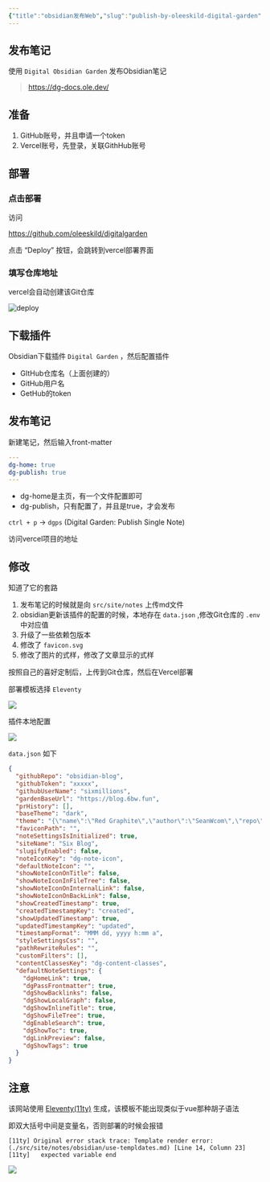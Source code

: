 ```yaml
---
{"title":"obsidian发布Web","slug":"publish-by-oleeskild-digital-garden","description":"通过oleeskild提供的模板(digitalgarden)，将笔记部署到vercel，方便分享和访问","author":"six","created":"2023-08-23","cover":"https://s.sixmillions.cn/img/logo/logo.png","tags":["obsidian"],"categories":["obsidian"],"dg-publish":true,"updated":"2023-08-24","permalink":"/obsidian/publish-by-oleeskild-digital-garden/","dgPassFrontmatter":true}
---
```


## 发布笔记

使用 `Digital Obsidian Garden` 发布Obsidian笔记

> https://dg-docs.ole.dev/
## 准备

1. GitHub账号，并且申请一个token
2. Vercel账号，先登录，关联GithHub账号

## 部署

### 点击部署

访问

https://github.com/oleeskild/digitalgarden

点击 “Deploy” 按钮，会跳转到vercel部署界面

### 填写仓库地址

vercel会自动创建该Git仓库

![deploy](https://s.sixmillions.cn/img/2023/08/24/074904144.png)

## 下载插件

Obsidian下载插件 `Digital Garden` ，然后配置插件

- GItHub仓库名（上面创建的）
- GitHub用户名
- GetHub的token

## 发布笔记

新建笔记，然后输入front-matter

```yaml
---
dg-home: true
dg-publish: true
---
```

- dg-home是主页，有一个文件配置即可
- dg-publish，只有配置了，并且是true，才会发布

`ctrl + p` -> `dgps` (Digital Garden: Publish Single Note)

访问vercel项目的地址

## 修改

知道了它的套路

1. 发布笔记的时候就是向 `src/site/notes` 上传md文件
2. obsidian更新该插件的配置的时候，本地存在 `data.json` ,修改Git仓库的 `.env` 中对应值
3. 升级了一些依赖包版本
4. 修改了 `favicon.svg`
5. 修改了图片的式样，修改了文章显示的式样

按照自己的喜好定制后，上传到Git仓库，然后在Vercel部署

部署模板选择 `Eleventy`

![](https://s.sixmillions.cn/img/2023/08/24/061540050.png)


插件本地配置

![](https://s.sixmillions.cn/img/2023/08/24/060255509.png)

`data.json` 如下

```json
{
  "githubRepo": "obsidian-blog",
  "githubToken": "xxxxx",
  "githubUserName": "sixmillions",
  "gardenBaseUrl": "https://blog.6bw.fun",
  "prHistory": [],
  "baseTheme": "dark",
  "theme": "{\"name\":\"Red Graphite\",\"author\":\"SeanWcom\",\"repo\":\"seanwcom/Red-Graphite-for-Obsidian\",\"screenshot\":\"thumbnail.png\",\"modes\":[\"dark\",\"light\"],\"cssUrl\":\"https://raw.githubusercontent.com/seanwcom/Red-Graphite-for-Obsidian/HEAD/theme.css\"}",
  "faviconPath": "",
  "noteSettingsIsInitialized": true,
  "siteName": "Six Blog",
  "slugifyEnabled": false,
  "noteIconKey": "dg-note-icon",
  "defaultNoteIcon": "",
  "showNoteIconOnTitle": false,
  "showNoteIconInFileTree": false,
  "showNoteIconOnInternalLink": false,
  "showNoteIconOnBackLink": false,
  "showCreatedTimestamp": true,
  "createdTimestampKey": "created",
  "showUpdatedTimestamp": true,
  "updatedTimestampKey": "updated",
  "timestampFormat": "MMM dd, yyyy h:mm a",
  "styleSettingsCss": "",
  "pathRewriteRules": "",
  "customFilters": [],
  "contentClassesKey": "dg-content-classes",
  "defaultNoteSettings": {
    "dgHomeLink": true,
    "dgPassFrontmatter": true,
    "dgShowBacklinks": false,
    "dgShowLocalGraph": false,
    "dgShowInlineTitle": true,
    "dgShowFileTree": true,
    "dgEnableSearch": true,
    "dgShowToc": true,
    "dgLinkPreview": false,
    "dgShowTags": true
  }
}
```

## 注意

该网站使用  [Eleventy(11ty)](https://www.11ty.cn/) 生成，该模板不能出现类似于vue那种胡子语法

即双大括号中间是变量名，否则部署的时候会报错

```text
[11ty] Original error stack trace: Template render error: (./src/site/notes/obsidian/use-templdates.md) [Line 14, Column 23]
[11ty]   expected variable end
```

![](https://s.sixmillions.cn/img/2023/08/24/075311287.png)

